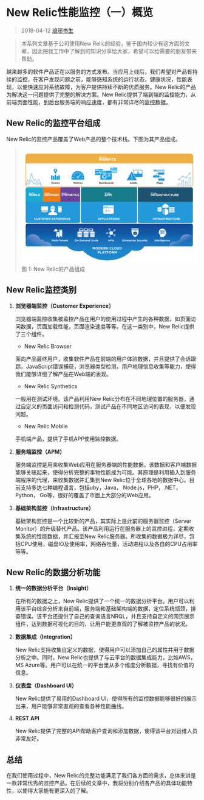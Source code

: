 # New Relic性能监控（一）概览

>2018-04-12 [琅琊书生](mailto:daviejiang@qq.com)

>本系列文章基于公司使用New Relic的经验，鉴于国内较少有这方面的文章，因此把我工作中了解到的知识分享给大家，希望可以给需要的朋友带来帮助。

越来越多的软件产品正在以服务的方式发布。当应用上线后，我们希望对产品有持续的监控，在客户发现问题之前，能够感知系统的运行状态，健康状况，性能表现，以便快速应对系统故障，为客户提供持续不断的优质服务。New Relic的产品为解决这一问题提供了完整的解决方案。New Relic提供了端到端的监控能力，从前端页面性能，到后台服务端的响应速度，都有非常详尽的监控数据。

## New Relic的监控平台组成
New Relic的监控产品覆盖了Web产品的整个技术栈。下图为其产品组成。
>![New Relic产品组成][1]
>图 1: New Relic的产品组成


## New Relic监控类别

1. **浏览器端监控（Customer Experience）**

    浏览器端监控收集被监控产品在用户的使用过程中产生的各种数据，如页面访问数据，页面加载性能，页面渲染速度等等。在这一类别中，New Relic提供了三个组件。
    
    * New Relic Browser
    
    面向产品最终用户，收集软件产品在前端的用户体验数据，并且提供了会话跟踪，JavaScript错误捕获，浏览器类型检测，用户地理信息收集等能力，使得我们能够详细了解产品在Web端的表现。
    
    * New Relic Synthetics
    
    一般用在测试环境。该产品利用New Relic分布在不同地理位置的服务器，通过自定义的页面访问和检测代码，测试产品在不同地区访问的表现，以便发现问题。
    
    * New Relic Mobile
    
    手机端产品，提供了手机APP使用监控数据。

2. **服务端监控（APM）**

    服务端监控是用来收集Web应用在服务器端的性能数据。该数据和客户端数据能够关联起来，使得分析完整的事物性能成为可能。其原理是利用插入到服务端程序的代理，来收集数据并汇集到New Relic位于全球各地的数据中心。目前支持多达七种编程语言，包括uby，Java， Node.js，PHP，.NET，Python， Go等，很好的覆盖了市面上大部分的Web应用。
    
3. **基础架构监控（Infrastructure）**

    基础架构监控是一个比较新的产品，其实际上是此前的服务器监控（Server Monitor）的升级替代产品。该产品利用运行在服务器上的监控进程，定期收集系统的性能数据，并汇报至New Relic服务器。所收集的数据极为详尽，包括CPU使用，磁盘IO及使用率，网络吞吐量，活动进程以及各自的CPU占用率等等。

## New Relic的数据分析功能

1. **统一的数据分析平台（Insight）**
    
    在所有的数据之上，New Relic提供了一个统一的数据分析平台。用户可以利用该平台综合分析来自前端，服务端和基础架构端的数据，定位系统瓶颈，排查错误。该平台还提供了自己的查询语言NRQL，并且支持自定义的网页展示组件，达到数据可视化的目的，让用户能更直观的了解被监控产品的状况。

2. **数据集成（Integration）**
  
    New Relic支持收集自定义的数据，使得用户可以添加自己的属性并用于数据分析之中。同时，New Relic也提供了与云平台的数据集成能力，比如AWS，MS Azure等。用户可以在统一的平台里从多个维度分析数据，寻找有价值的信息。
  
3. **仪表盘（Dashboard UI）**

    New Relic提供了易用的Dashboard UI，使得所有的监控数据能够很好的展示出来，用户能够非常直观的查看各种性能曲线。
    
4. **REST API**
  
    New Relic提供了完整的API帮助客户查询和添加数据，使得该平台对运维人员非常友好。
    
## 总结

在我们使用过程中，New Relic的完整功能满足了我们各方面的需求，总体来讲是一款非常优秀的监控产品。在后续的文章中，我将分别介绍各产品的具体功能特性，以使得大家能有更深入的了解。


[1]: ./01-nr-platform.png